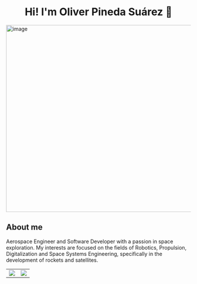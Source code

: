 <center>
  
# Hi! I'm Oliver Pineda Suárez 🔭

</center>

<img width="512" alt="image" src="https://github.com/user-attachments/assets/c25086d4-dac1-4783-b3e6-0ba1714733ba" />

## About me

Aerospace Engineer and Software Developer with a passion in space exploration. My interests are focused on the fields of Robotics, Propulsion, Digitalization and Space Systems Engineering, specifically in the development of rockets and satellites.

<table style="border-collapse: collapse; border: none;">
  <tr>
    <td>
      <!-- Widget 1 -->
      <img src="https://github-readme-stats.vercel.app/api/top-langs/?username=OliverPSZ&layout=donut&theme=holi" />
    </td>
    <td>
      <!-- Widget 2 -->
      <img src="https://github-readme-stats.vercel.app/api?username=OliverPSZ&show_icons=true&theme=holi" />
    </td>
  </tr>
</table>

<!--
**OliverPSZ/OliverPSZ** is a ✨ _special_ ✨ repository because its `README.md` (this file) appears on your GitHub profile.

Here are some ideas to get you started:

- 🔭 I’m currently working on ...
- 🌱 I’m currently learning ...
- 👯 I’m looking to collaborate on ...
- 🤔 I’m looking for help with ...
- 💬 Ask me about ...
- 📫 How to reach me: ...
- 😄 Pronouns: ...
- ⚡ Fun fact: ...
-->
